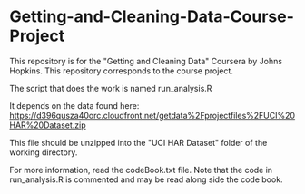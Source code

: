 # Getting-and-Cleaning-Data-Course-Project
This repository is for the "Getting and Cleaning Data" Coursera by Johns Hopkins.
This repository corresponds to the course project.

The script that does the work is named run_analysis.R

It depends on the data found here:
https://d396qusza40orc.cloudfront.net/getdata%2Fprojectfiles%2FUCI%20HAR%20Dataset.zip 

This file should be unzipped into the "UCI HAR Dataset" folder of the working directory.

For more information, read the codeBook.txt file. Note that the code in run_analysis.R is commented and may be read along side the code book.

